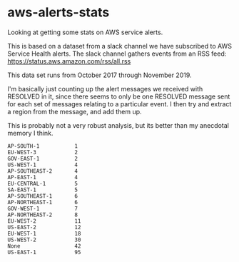 # aws-alerts-stats

Looking at getting some stats on AWS service alerts.

This is based on a dataset from a slack channel we have subscribed to AWS Service Health alerts. The slack channel gathers events from an RSS feed: https://status.aws.amazon.com/rss/all.rss

This data set runs from October 2017 through November 2019.

I'm basically just counting up the alert messages we received with RESOLVED in it, since there seems to only be one RESOLVED message sent for each set of messages relating to a particular event. I then try and extract a region from the message, and add them up.

This is probably not a very robust analysis, but its better than my anecdotal memory I think.

    AP-SOUTH-1           1 
    EU-WEST-3            2 
    GOV-EAST-1           2 
    US-WEST-1            4 
    AP-SOUTHEAST-2       4 
    AP-EAST-1            4 
    EU-CENTRAL-1         5 
    SA-EAST-1            5 
    AP-SOUTHEAST-1       6 
    AP-NORTHEAST-1       6 
    GOV-WEST-1           7 
    AP-NORTHEAST-2       8 
    EU-WEST-2            11
    US-EAST-2            12
    EU-WEST-1            18
    US-WEST-2            30
    None                 42
    US-EAST-1            95
